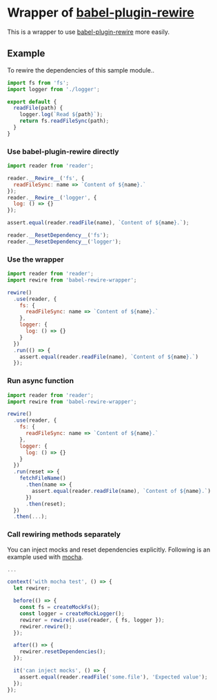 # Wrapper of [babel-plugin-rewire][babel-plugin-rewire]

This is a wrapper to use [babel-plugin-rewire][babel-plugin-rewire] more easily.

[babel-plugin-rewire]: https://github.com/speedskater/babel-plugin-rewire

## Example

To rewire the dependencies of this sample module..

```javascript
import fs from 'fs';
import logger from './logger';

export default {
  readFile(path) {
    logger.log(`Read ${path}`);
    return fs.readFileSync(path);
  }
}
```

### Use babel-plugin-rewire directly

```javascript
import reader from 'reader';

reader.__Rewire__('fs', {
  readFileSync: name => `Content of ${name}.`
});
reader.__Rewire__('logger', {
  log: () => {}
});

assert.equal(reader.readFile(name), `Content of ${name}.`);

reader.__ResetDependency__('fs');
reader.__ResetDependency__('logger');
```

### Use the wrapper

```javascript
import reader from 'reader';
import rewire from 'babel-rewire-wrapper';

rewire()
  .use(reader, {
    fs: {
      readFileSync: name => `Content of ${name}.`
    },
    logger: {
      log: () => {}
    }
  })
  .run(() => {
    assert.equal(reader.readFile(name), `Content of ${name}.`)
  });
```

### Run async function

```javascript
import reader from 'reader';
import rewire from 'babel-rewire-wrapper';

rewire()
  .use(reader, {
    fs: {
      readFileSync: name => `Content of ${name}.`
    },
    logger: {
      log: () => {}
    }
  })
  .run(reset => {
    fetchFileName()
      .then(name => {
        assert.equal(reader.readFile(name), `Content of ${name}.`)
      })
      .then(reset);
  })
  .then(...);
```

### Call rewiring methods separately

You can inject mocks and reset dependencies explicitly.
Following is an example used with [mocha](https://mochajs.org/).

```javascript
...

context('with mocha test', () => {
  let rewirer;

  before(() => {
    const fs = createMockFs();
    const logger = createMockLogger();
    rewirer = rewire().use(reader, { fs, logger });
    rewirer.rewire();
  });

  after(() => {
    rewirer.resetDependencies();
  });

  it('can inject mocks', () => {
    assert.equal(reader.readFile('some.file'), 'Expected value');
  });
});
```
